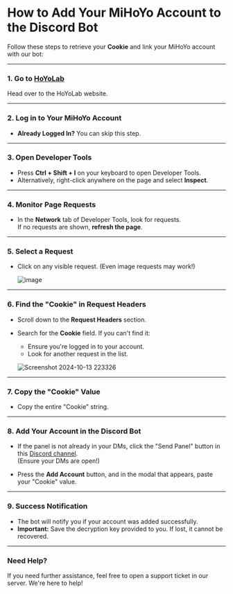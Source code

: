 # How to Add Your MiHoYo Account to the Discord Bot

Follow these steps to retrieve your **Cookie** and link your MiHoYo account with our bot:

---

### 1. Go to [HoYoLab](https://hoyolab.com)

Head over to the HoYoLab website.

---

### 2. Log in to Your MiHoYo Account

- **Already Logged In?** You can skip this step.

---

### 3. Open Developer Tools

- Press **Ctrl + Shift + I** on your keyboard to open Developer Tools.
- Alternatively, right-click anywhere on the page and select **Inspect**.

---

### 4. Monitor Page Requests

- In the **Network** tab of Developer Tools, look for requests.  
  If no requests are shown, **refresh the page**.
  
---

### 5. Select a Request

- Click on any visible request. (Even image requests may work!)
  
   ![image](https://github.com/user-attachments/assets/d6822da6-e5dc-4dc3-abff-be0f2b0a598b)
  
---

### 6. Find the "Cookie" in Request Headers

- Scroll down to the **Request Headers** section.
- Search for the **Cookie** field. If you can't find it:
  - Ensure you're logged in to your account.
  - Look for another request in the list.

  ![Screenshot 2024-10-13 223326](https://github.com/user-attachments/assets/6cdf86a5-7f8f-4507-8d2b-4124cbb69d62)

---

### 7. Copy the "Cookie" Value

- Copy the entire "Cookie" string.

---

### 8. Add Your Account in the Discord Bot

- If the panel is not already in your DMs, click the "Send Panel" button in this [Discord channel](https://discord.com/channels/1147841788678242314/1294628185853661214).  
  (Ensure your DMs are open!)
  
- Press the **Add Account** button, and in the modal that appears, paste your "Cookie" value.

---

### 9. Success Notification

- The bot will notify you if your account was added successfully.
- **Important:** Save the decryption key provided to you. If lost, it cannot be recovered.

---

### Need Help?

If you need further assistance, feel free to open a support ticket in our server. We're here to help!
